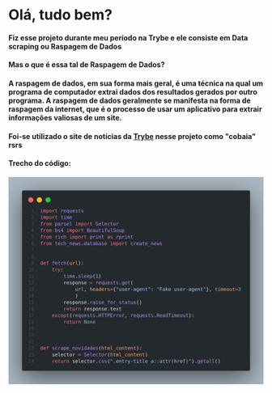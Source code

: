 # Olá, tudo bem?

#### Fiz esse projeto durante meu período na Trybe e ele consiste em Data scraping ou Raspagem de Dados
#### Mas o que é essa tal de Raspagem de Dados?
#### A raspagem de dados, em sua forma mais geral, é uma técnica na qual um programa de computador extrai dados dos resultados gerados por outro programa. A raspagem de dados geralmente se manifesta na forma de raspagem da internet, que é o processo de usar um aplicativo para extrair informações valiosas de um site.

#### Foi-se utilizado o site de notícias da <a href="https://blog.betrybe.com/" target="_blank">Trybe<a/> nesse projeto como "cobaia" rsrs

#### Trecho do código:
<img src="Images/code.png" width="750px"/>
